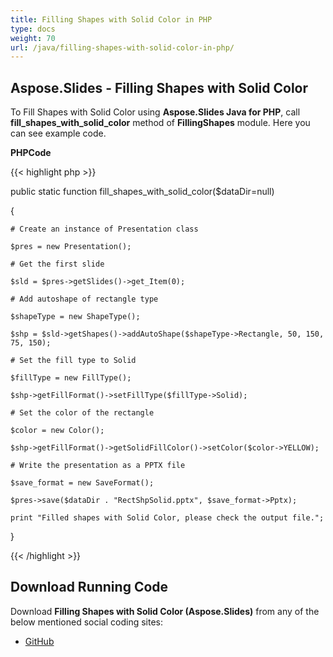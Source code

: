 ```yaml
---
title: Filling Shapes with Solid Color in PHP
type: docs
weight: 70
url: /java/filling-shapes-with-solid-color-in-php/
---
```


## **Aspose.Slides - Filling Shapes with Solid Color**
To Fill Shapes with Solid Color using **Aspose.Slides Java for PHP**, call **fill_shapes_with_solid_color** method of **FillingShapes** module. Here you can see example code.

**PHPCode**

{{< highlight php >}}

 public static function fill_shapes_with_solid_color($dataDir=null)

{

    # Create an instance of Presentation class

    $pres = new Presentation();

    # Get the first slide

    $sld = $pres->getSlides()->get_Item(0);

    # Add autoshape of rectangle type

    $shapeType = new ShapeType();

    $shp = $sld->getShapes()->addAutoShape($shapeType->Rectangle, 50, 150, 75, 150);

    # Set the fill type to Solid

    $fillType = new FillType();

    $shp->getFillFormat()->setFillType($fillType->Solid);

    # Set the color of the rectangle

    $color = new Color();

    $shp->getFillFormat()->getSolidFillColor()->setColor($color->YELLOW);

    # Write the presentation as a PPTX file

    $save_format = new SaveFormat();

    $pres->save($dataDir . "RectShpSolid.pptx", $save_format->Pptx);

    print "Filled shapes with Solid Color, please check the output file.";

}

{{< /highlight >}}
## **Download Running Code**
Download **Filling Shapes with Solid Color (Aspose.Slides)** from any of the below mentioned social coding sites:

- [GitHub](https://github.com/aspose-slides/Aspose.Slides-for-Java/blob/master/Plugins/Aspose_Slides_Java_for_PHP/src/aspose/slides/WorkingWithShapes/FillingShapes.php)
